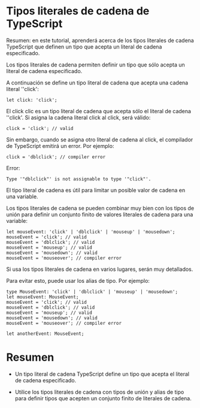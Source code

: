 # Tipos literales de cadena de TypeScript

Resumen: en este tutorial, aprenderá acerca de los tipos literales de cadena TypeScript que definen un tipo que acepta un literal de cadena especificado.

Los tipos literales de cadena permiten definir un tipo que sólo acepta un literal de cadena especificado.

A continuación se define un tipo literal de cadena que acepta una cadena literal ''click':

    let click: 'click';

El click clic es un tipo literal de cadena que acepta sólo el literal de cadena ''click'. Si asigna la cadena literal click al click, será válido:

    click = 'click'; // valid

Sin embargo, cuando se asigna otro literal de cadena al click, el compilador de TypeScript emitirá un error. Por ejemplo:

    click = 'dblclick'; // compiler error

Error:

    Type '"dblclick"' is not assignable to type '"click"'.

El tipo literal de cadena es útil para limitar un posible valor de cadena en una variable.

Los tipos literales de cadena se pueden combinar muy bien con los tipos de unión para definir un conjunto finito de valores literales de cadena para una variable:

    let mouseEvent: 'click' | 'dblclick' | 'mouseup' | 'mousedown';
    mouseEvent = 'click'; // valid
    mouseEvent = 'dblclick'; // valid
    mouseEvent = 'mouseup'; // valid
    mouseEvent = 'mousedown'; // valid
    mouseEvent = 'mouseover'; // compiler error

Si usa los tipos literales de cadena en varios lugares, serán muy detallados.

Para evitar esto, puede usar los alias de tipo. Por ejemplo:

    type MouseEvent: 'click' | 'dblclick' | 'mouseup' | 'mousedown';
    let mouseEvent: MouseEvent;
    mouseEvent = 'click'; // valid
    mouseEvent = 'dblclick'; // valid
    mouseEvent = 'mouseup'; // valid
    mouseEvent = 'mousedown'; // valid
    mouseEvent = 'mouseover'; // compiler error

    let anotherEvent: MouseEvent;

# Resumen

- Un tipo literal de cadena TypeScript define un tipo que acepta el literal de cadena especificado.

- Utilice los tipos literales de cadena con tipos de unión y alias de tipo para definir tipos que acepten un conjunto finito de literales de cadena.
